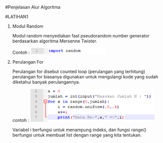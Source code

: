 #Penjelasan Alur Algoritma

#LATIHAN1
1. Modul Random

	Modul random menyediakan fast pseudorandom number generator berdasarkan algoritma Mersenne Twister.

	Contoh : 
![alt text](1.png)

2. Perulangan For

	Perulangan for disebut counted loop (perulangan yang terhitung)
	perulangan for biasanya digunakan untuk mengulangi kode yang sudah diketahui banyak perulangannya.

	contoh : 
![alt text](2.png)

	Variabel i berfungsi untuk menampung indeks, dan fungsi range() berfungsi untuk membuat list dengan range yang kita tentukan.
